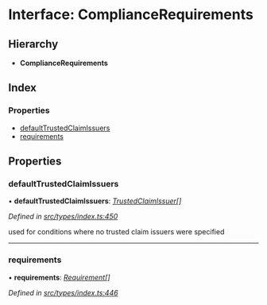 # Interface: ComplianceRequirements

## Hierarchy

* **ComplianceRequirements**

## Index

### Properties

* [defaultTrustedClaimIssuers](compliancerequirements.md#defaulttrustedclaimissuers)
* [requirements](compliancerequirements.md#requirements)

## Properties

###  defaultTrustedClaimIssuers

• **defaultTrustedClaimIssuers**: *[TrustedClaimIssuer](trustedclaimissuer.md)[]*

*Defined in [src/types/index.ts:450](https://github.com/PolymathNetwork/polymesh-sdk/blob/cfab557b/src/types/index.ts#L450)*

used for conditions where no trusted claim issuers were specified

___

###  requirements

• **requirements**: *[Requirement](requirement.md)[]*

*Defined in [src/types/index.ts:446](https://github.com/PolymathNetwork/polymesh-sdk/blob/cfab557b/src/types/index.ts#L446)*
